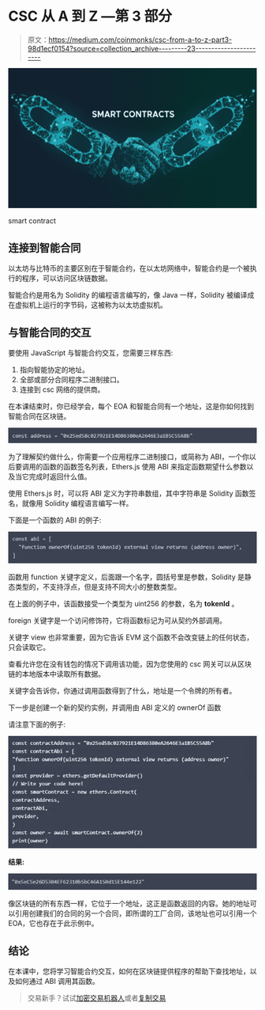 # CSC 从 A 到 Z —第 3 部分

> 原文：<https://medium.com/coinmonks/csc-from-a-to-z-part3-98d1ecf0154?source=collection_archive---------23----------------------->

![](img/1045f698e335b8ecbc8fab836c0f7120.png)

smart contract

## 连接到智能合同

以太坊与比特币的主要区别在于智能合约，在以太坊网络中，智能合约是一个被执行的程序，可以访问区块链数据。

智能合约是用名为 Solidity 的编程语言编写的，像 Java 一样，Solidity 被编译成在虚拟机上运行的字节码，这被称为以太坊虚拟机。

## 与智能合同的交互

要使用 JavaScript 与智能合约交互，您需要三样东西:

1.  指向智能协定的地址。
2.  全部或部分合同程序二进制接口。
3.  连接到 csc 网络的提供商。

在本课结束时，你已经学会，每个 EOA 和智能合同有一个地址，这是你如何找到智能合同在区块链。

![](img/ebf09defedd4fa298ad37ca1e7743e9f.png)

为了理解契约做什么，你需要一个应用程序二进制接口，或简称为 ABI，一个你以后要调用的函数的函数签名列表，Ethers.js 使用 ABI 来指定函数期望什么参数以及当它完成时返回什么值。

使用 Ethers.js 时，可以将 ABI 定义为字符串数组，其中字符串是 Solidity 函数签名，就像用 Solidity 编程语言编写一样。

下面是一个函数的 ABI 的例子:

![](img/57957ed917a792d0e1c4057769dcb6b9.png)

函数用 function 关键字定义，后面跟一个名字，圆括号里是参数，Solidity 是静态类型的，不支持浮点，但是支持不同大小的整数类型。

在上面的例子中，该函数接受一个类型为 uint256 的参数，名为 **tokenId** 。

foreign 关键字是一个访问修饰符，它将函数标记为可从契约外部调用。

关键字 view 也非常重要，因为它告诉 EVM 这个函数不会改变链上的任何状态，只会读取它。

查看允许您在没有钱包的情况下调用该功能，因为您使用的 csc 网关可以从区块链的本地版本中读取所有数据。

关键字会告诉你，你通过调用函数得到了什么，地址是一个令牌的所有者。

下一步是创建一个新的契约实例，并调用由 ABI 定义的 ownerOf 函数

请注意下面的例子:

![](img/15e5c29fa8912cdbe2642f677d5949ca.png)

**结果:**

![](img/21c907b3b5c83933980e1238919d16ce.png)

像区块链的所有东西一样，它位于一个地址，这正是函数返回的内容。她的地址可以引用创建我们的合同的另一个合同，即所谓的工厂合同，该地址也可以引用一个 EOA，它也存在于此示例中。

## 结论

在本课中，您将学习智能合约交互，如何在区块链提供程序的帮助下查找地址，以及如何通过 ABI 调用其函数。

> 交易新手？试试[加密交易机器人](/coinmonks/crypto-trading-bot-c2ffce8acb2a)或者[复制交易](/coinmonks/top-10-crypto-copy-trading-platforms-for-beginners-d0c37c7d698c)